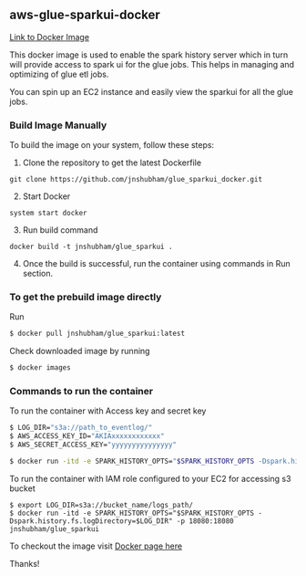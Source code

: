 ## aws-glue-sparkui-docker
[Link to Docker Image](https://hub.docker.com/repository/docker/jnshubham/glue_sparkui)

This docker image is used to enable the spark history server which in turn will provide access to spark ui for the glue jobs.
This helps in managing and optimizing of glue etl jobs.

You can spin up an EC2 instance and easily view the sparkui for all the glue jobs.

### Build Image Manually
To build the image on your system, follow these steps:
1. Clone the repository to get the latest Dockerfile

```
git clone https://github.com/jnshubham/glue_sparkui_docker.git
```

2. Start Docker

```
system start docker
```

3. Run build command

```
docker build -t jnshubham/glue_sparkui .
```

4. Once the build is successful, run the container using commands in Run section.



### To get the prebuild image directly
Run

```bash
$ docker pull jnshubham/glue_sparkui:latest
```

Check downloaded image by running

```bash
$ docker images
```

### Commands to run the container
To run the container with Access key and secret key

```bash
$ LOG_DIR="s3a://path_to_eventlog/"
$ AWS_ACCESS_KEY_ID="AKIAxxxxxxxxxxxx"
$ AWS_SECRET_ACCESS_KEY="yyyyyyyyyyyyyyy"

$ docker run -itd -e SPARK_HISTORY_OPTS="$SPARK_HISTORY_OPTS -Dspark.history.fs.logDirectory=$LOG_DIR -Dspark.hadoop.fs.s3a.access.key=$AWS_ACCESS_KEY_ID -Dspark.hadoop.fs.s3a.secret.key=$AWS_SECRET_ACCESS_KEY" -p 18080:18080 jnshubham/glue_sparkui
```


To run the container with IAM role configured to your EC2 for accessing s3 bucket

```
$ export LOG_DIR=s3a://bucket_name/logs_path/
$ docker run -itd -e SPARK_HISTORY_OPTS="$SPARK_HISTORY_OPTS -Dspark.history.fs.logDirectory=$LOG_DIR" -p 18080:18080 jnshubham/glue_sparkui
```

To checkout the image visit [Docker page here](https://hub.docker.com/repository/docker/jnshubham/glue_sparkui)

Thanks!

